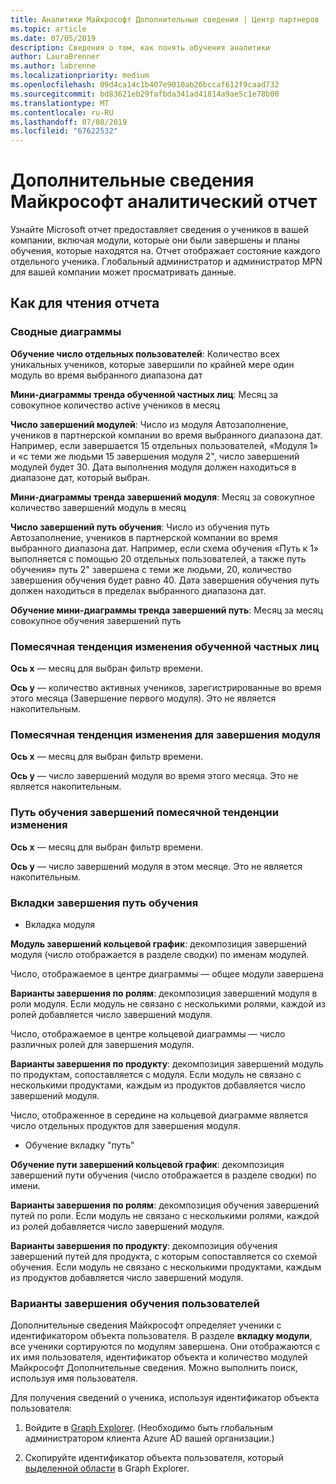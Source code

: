 ```yaml
---
title: Аналитики Майкрософт Дополнительные сведения | Центр партнеров
ms.topic: article
ms.date: 07/05/2019
description: Сведения о том, как понять обучения аналитики
author: LauraBrenner
ms.author: labrenne
ms.localizationpriority: medium
ms.openlocfilehash: 09d4ca14c1b407e9010ab26bccaf612f9caad732
ms.sourcegitcommit: bd83621eb29fafbda341ad41814a9ae5c1e78b00
ms.translationtype: MT
ms.contentlocale: ru-RU
ms.lasthandoff: 07/08/2019
ms.locfileid: "67622532"
---
```

# <a name="microsoft-learn-analytics-report"></a>Дополнительные сведения Майкрософт аналитический отчет

Узнайте Microsoft отчет предоставляет сведения о учеников в вашей компании, включая модули, которые они были завершены и планы обучения, которые находятся на. Отчет отображает состояние каждого отдельного ученика. Глобальный администратор и администратор MPN для вашей компании может просматривать данные.

## <a name="how-to-read-the-report"></a>Как для чтения отчета

### <a name="summary-charts"></a>Сводные диаграммы

**Обучение число отдельных пользователей**: Количество всех уникальных учеников, которые завершили по крайней мере один модуль во время выбранного диапазона дат 

**Мини-диаграммы тренда обученной частных лиц**: Месяц за совокупное количество active учеников в месяц 

**Число завершений модулей**: Число из модуля Автозаполнение, учеников в партнерской компании во время выбранного диапазона дат.
Например, если завершается 15 отдельных пользователей, «Модуля 1» и «с теми же людьми 15 завершения модуля 2", число завершений модулей будет 30. Дата выполнения модуля должен находиться в диапазоне дат, который выбран.

**Мини-диаграммы тренда завершений модуля**: Месяц за совокупное количество завершений модуль в месяц 

**Число завершений путь обучения**: Число из обучения путь Автозаполнение, учеников в партнерской компании во время выбранного диапазона дат.
Например, если схема обучения «Путь к 1» выполняется с помощью 20 отдельных пользователей, а также путь обучения» путь 2" завершена с теми же людьми, 20, количество завершения обучения будет равно 40. Дата завершения обучения путь должен находиться в пределах выбранного диапазона дат.

**Обучение мини-диаграммы тренда завершений путь**: Месяц за месяц совокупное обучения завершений путь 

### <a name="trained-individuals-monthly-trend"></a>Помесячная тенденция изменения обученной частных лиц

**Ось x** — месяц для выбран фильтр времени. 

**Ось y** — количество активных учеников, зарегистрированные во время этого месяца (Завершение первого модуля). Это не является накопительным.

### <a name="module-completions-monthly-trend"></a>Помесячная тенденция изменения для завершения модуля

**Ось x** — месяц для выбран фильтр времени. 

**Ось y** — число завершений модуля во время этого месяца. Это не является накопительным.

### <a name="learning-path-completions-monthly-trend"></a>Путь обучения завершений помесячной тенденции изменения

**Ось x** — месяц для выбран фильтр времени. 

**Ось y** — число завершений модуля в этом месяце. Это не является накопительным.

### <a name="learning-path-completion-tabs"></a>Вкладки завершения путь обучения 

- Вкладка модуля

**Модуль завершений кольцевой график**: декомпозиция завершений модуля (число отображается в разделе сводки) по именам модулей.

Число, отображаемое в центре диаграммы — общее модули завершена

**Варианты завершения по ролям**: декомпозиция завершений модуля в роли модуля. Если модуль не связано с несколькими ролями, каждой из ролей добавляется число завершений модуля.

Число, отображаемое в центре кольцевой диаграммы — число различных ролей для завершения модуля. 

**Варианты завершения по продукту**: декомпозиция завершений модуль по продуктам, сопоставляется с модуля. Если модуль не связано с несколькими продуктами, каждым из продуктов добавляется число завершений модуля.    

Число, отображенное в середине на кольцевой диаграмме является число отдельных продуктов для завершения модуля.  

- Обучение вкладку "путь"    

**Обучение пути завершений кольцевой график**: декомпозиция завершений пути обучения (число отображается в разделе сводки) по имени.

**Варианты завершения по ролям**: декомпозиция обучения завершений путей по роли. Если модуль не связано с несколькими ролями, каждой из ролей добавляется число завершений модуля.

**Варианты завершения по продукту**: декомпозиция обучения завершений путей для продукта, с которым сопоставляется со схемой обучения. Если модуль не связано с несколькими продуктами, каждым из продуктов добавляется число завершений модуля.

### <a name="completions-by-learning-individuals"></a>Варианты завершения обучения пользователей

Дополнительные сведения Майкрософт определяет ученики с идентификатором объекта пользователя. В разделе **вкладку модули**, все ученики сортируются по модулям завершена. Они отображаются с их имя пользователя, идентификатор объекта и количество модулей Майкрософт Дополнительные сведения. Можно выполнить поиск, используя имя пользователя.

Для получения сведений о ученика, используя идентификатор объекта пользователя: 

1. Войдите в [Graph Explorer](https://developer.microsoft.com/graph/graph-explorer ). (Необходимо быть глобальным администратором клиента Azure AD вашей организации.)

2. Скопируйте идентификатор объекта пользователя, который [выделенной области](https://graph.microsoft.com/v1.0/users/a9633ad7-c8dc-4587-b119-0bc286b0711f) в Graph Explorer. 

